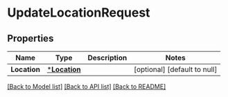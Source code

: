 # UpdateLocationRequest

## Properties
Name | Type | Description | Notes
------------ | ------------- | ------------- | -------------
**Location** | [***Location**](Location.md) |  | [optional] [default to null]

[[Back to Model list]](../README.md#documentation-for-models) [[Back to API list]](../README.md#documentation-for-api-endpoints) [[Back to README]](../README.md)

